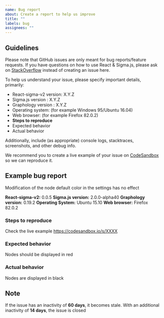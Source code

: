 ```yaml
---
name: Bug report
about: Create a report to help us improve
title: ""
labels: bug
assignees: ""
---
```


## Guidelines

Please note that GitHub issues are only meant for bug reports/feature requests.
If you have questions on how to use React & Sigma.js, please ask on [StackOverflow](https://stackoverflow.com/questions/tagged/sigma.js) instead of creating an issue here.

To help us understand your issue, please specify important details, primarily:

- React-sigma-v2 version: X.Y.Z
- Sigma.js version : X.Y.Z
- Graphology version : X.Y.Z
- Operating system: (for example Windows 95/Ubuntu 16.04)
- Web browser: (for example Firefox 82.0.2)
- **Steps to reproduce**
- Expected behavior
- Actual behavior

Additionally, include (as appropriate) console logs, stacktraces, screenshots, and other debug info.

We recommend you to create a live example of your issue on [CodeSandbox](https://codesandbox.io/) so we can reproduce it.

## Example bug report

Modification of the node default color in the settings has no effect

**React-sigma-v2:** 0.0.5
**Sigma.js version:** 2.0.0-alpha40
**Graphology version:** 0.19.2
**Operating System:** Ubuntu 15.10
**Web browser:** Firefox 82.0.2

### Steps to reproduce

Check the live example https://codesandbox.io/s/XXXX

### Expected behavior

Nodes should be displayed in red

### Actual behavior

Nodes are displayed in black

## Note

If the issue has an inactivity of **60 days**, it becomes stale.
With an additional inactivity of **14 days**, the issue is closed
